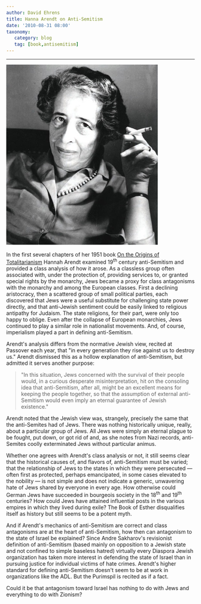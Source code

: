 ```yaml
---
author: David Ehrens
title: Hanna Arendt on Anti-Semitism
date: '2010-08-31 08:00'
taxonomy:
   category: blog
   tag: [book,antisemitism]
---
```

---

[![hannah-arendt](hannaharendt.jpg "hannah-arendt")](hannaharendt.jpg)

In the first several chapters of her 1951 book [On the Origins of Totalitarianism](http://www.amazon.com/Origins-Totalitarianism-Hannah-Arendt/dp/0156701537) Hannah Arendt examined 19<sup>th</sup> century anti-Semitism and provided a class analysis of how it arose. As a classless group often associated with, under the protection of, providing services to, or granted special rights by the monarchy, Jews became a proxy for class antagonisms with the monarchy and among the European classes. First a declining aristocracy, then a scattered group of small political parties, each discovered that Jews were a useful substitute for challenging state power directly, and that anti-Jewish sentiment could be easily linked to religious antipathy for Judaism. The state religions, for their part, were only too happy to oblige. Even after the collapse of European monarchies, Jews continued to play a similar role in nationalist movements. And, of course, imperialism played a part in defining anti-Semitism.

Arendt's analysis differs from the normative Jewish view, recited at Passover each year, that "in every generation they rise against us to destroy us." Arendt dismissed this as a hollow explanation of anti-Semitism, but admitted it serves another purpose: 

> "In this situation, Jews concerned with the survival of their people would, in a curious desperate misinterpretation, hit on the consoling idea that anti-Semitism, after all, might be an excellent means for keeping the people together, so that the assumption of external anti-Semitism would even imply an eternal guarantee of Jewish existence."

Arendt noted that the Jewish view was, strangely, precisely the same that the anti-Semites had of Jews. There was nothing historically unique, really, about a particular group of Jews. All Jews were simply an eternal plague to be fought, put down, or got rid of and, as she notes from Nazi records, anti-Semites coolly exterminated Jews without particular animus.

Whether one agrees with Arendt's class analysis or not, it still seems clear that the historical causes of, and flavors of, anti-Semitism must be varied; that the relationship of Jews to the states in which they were persecuted &#8212; often first as protected, perhaps emancipated, in some cases elevated to the nobility &#8212; is not simple and does not indicate a generic, unwavering hate of Jews shared by everyone in every age. How otherwise could German Jews have succeeded in bourgeois society in the 18<sup>th</sup> and 19<sup>th</sup> centuries? How could Jews have attained influential posts in the various empires in which they lived during exile? The Book of Esther disqualifies itself as history but still seems to be a potent myth.

And if Arendt's mechanics of anti-Semitism are correct and class antagonisms are at the heart of anti-Semitism, how then can antagonism to the state of Israel be explained? Since Andre Sakharov's revisionist definition of anti-Semitism (based mainly on opposition to a Jewish state and not confined to simple baseless hatred) virtually every Diaspora Jewish organization has taken more interest in defending the state of Israel than in pursuing justice for individual victims of hate crimes. Arendt's higher standard for defining anti-Semitism doesn't seem to be at work in organizations like the ADL. But the Purimspil is recited as if a fact.

Could it be that antagonism toward Israel has nothing to do with Jews and everything to do with Zionism?
